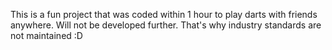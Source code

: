 This is a fun project that was coded within 1 hour to play darts with friends anywhere.
Will not be developed further. That's why industry standards are not maintained :D 
